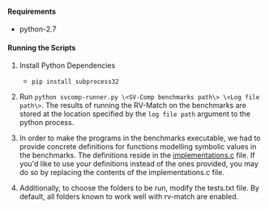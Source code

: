 #### Requirements
* python-2.7

#### Running the Scripts

1. Install Python Dependencies
	* `pip install subprocess32`

2. Run `python svcomp-runner.py \<SV-Comp benchmarks path\> \<Log file path\>`. The results of running the RV-Match on the benchmarks are stored at the location specified by the `log file path` argument to the python process.

4. In order to make the programs in the benchmarks executable, we had to provide concrete definitions for functions modelling symbolic values in the benchmarks. The definitions reside in the [implementations.c](implementations.c) file. If you'd like to use your definitions instead of the ones provided, you may do so by replacing the contents of the implementations.c file.

3. Additionally, to choose the folders to be run, modify the tests.txt file. By default, all folders known to work well with rv-match are enabled.
